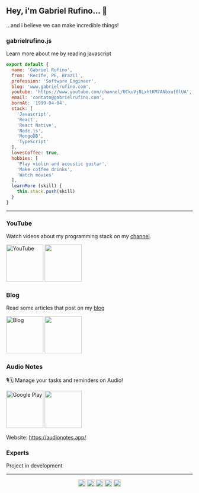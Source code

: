 ## Hey, i'm Gabriel Rufino... 👋

...and i believe we can make incredible things!

### gabrielrufino.js

Learn more about me by reading javascript

```js
export default {
  name: 'Gabriel Rufino',
  from: 'Recife, PE, Brazil',
  profession: 'Software Engineer',
  blog: 'www.gabrielrufino.com',
  youtube: 'https://www.youtube.com/channel/UCkuVj8LxhtKM7ANbxuf0lUA',
  email: 'contato@gabrielrufino.com',
  bornAt: '1999-04-04',
  stack: [
    'Javascript',
    'React',
    'React Native',
    'Node.js',
    'MongoDB',
    'TypeScript'
  ],
  lovesCoffee: true,
  hobbies: [
    'Play violin and acoustic guitar',
    'Make coffee drinks',
    'Watch movies'
  ],
  learnMore (skill) {
    this.stack.push(skill)
  }
}
```

---

### YouTube

Watch videos about my programming stack on my [channel](https://www.youtube.com/channel/UCkuVj8LxhtKM7ANbxuf0lUA).

<div>
  <img src="https://dyn-qrcode.vercel.app/api?url=https://www.youtube.com/channel/UCkuVj8LxhtKM7ANbxuf0lUA" alt="YouTube" height="100" />
  <a href="https://www.youtube.com/channel/UCkuVj8LxhtKM7ANbxuf0lUA" target="_blank"><img src="https://cdn.jsdelivr.net/npm/simple-icons@3.0.1/icons/youtube.svg" height="100" /></a>
</div>

### Blog

Read some articles that post on my [blog](http://www.gabrielrufino.com)

<div>
  <img src="https://dyn-qrcode.vercel.app/api?url=http://www.gabrielrufino.com" alt="Blog" height="100" />
  <a href="http://www.gabrielrufino.com" target="_blank"><img src="https://cdn.jsdelivr.net/npm/simple-icons@3.0.1/icons/dev-dot-to.svg" height="100" /></a>
</div>

### Audio Notes

🎙🗓 Manage your tasks and reminders on Audio!

<div>
  <img src="https://dyn-qrcode.vercel.app/api?url=https://play.google.com/store/apps/details?id=com.audionotes" alt="Google Play" height="100" />
  <a href="https://play.google.com/store/apps/details?id=com.audionotes" target="_blank"><img src="https://cdn.jsdelivr.net/npm/simple-icons@3.0.1/icons/googleplay.svg" height="100" /></a>
</div>

Website: https://audionotes.app/

### Experts

Project in development

---

<p align="center">
  <a href="https://dev.to/gabrielrufino" target="_blank"><img align="center" src="https://cdn.jsdelivr.net/npm/simple-icons@3.0.1/icons/dev-dot-to.svg" alt="tumee" height="20" width="20" /></a>
  <a href="https://www.linkedin.com/in/gabrielrufinoo" target="_blank"><img align="center" src="https://cdn.jsdelivr.net/npm/simple-icons@3.0.1/icons/linkedin.svg" height="20" width="20" /></a>
  <a href="https://www.instagram.com/gabrielrufinoo" target="_blank"><img align="center" src="https://cdn.jsdelivr.net/npm/simple-icons@3.0.1/icons/instagram.svg" height="20" width="20" /></a>
  <a href="https://www.youtube.com/channel/UCkuVj8LxhtKM7ANbxuf0lUA" target="_blank"><img align="center" src="https://cdn.jsdelivr.net/npm/simple-icons@3.0.1/icons/youtube.svg" height="20" width="20" /></a>
  <a href="https://t.me/gabrielrufino" target="_blank"><img align="center" src="https://cdn.jsdelivr.net/npm/simple-icons@3.0.1/icons/telegram.svg" height="20" width="20" /></a>
</p>
